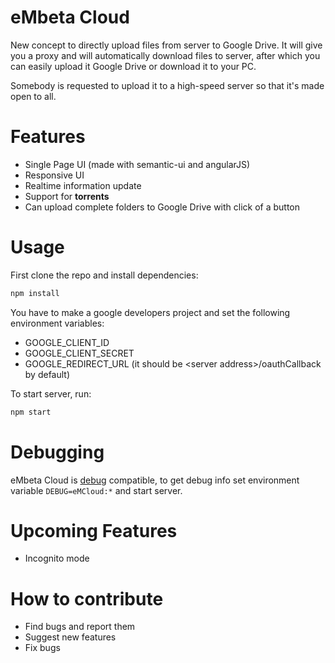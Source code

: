 # eMbeta Cloud
New concept to directly upload files from server to Google Drive.
It will give you a proxy and will automatically download files to server, after which you can easily upload it Google Drive or download it
to your PC.

Somebody is requested to upload it to a high-speed server so that it's made open to all.

# Features
- Single Page UI (made with semantic-ui and angularJS)
- Responsive UI
- Realtime information update
- Support for **torrents**
- Can upload complete folders to Google Drive with click of a button

# Usage
First clone the repo and install dependencies:
```js
npm install
```
You have to make a google developers project and set the following environment variables:
- GOOGLE_CLIENT_ID
- GOOGLE_CLIENT_SECRET
- GOOGLE_REDIRECT_URL (it should be &lt;server address&gt;/oauthCallback by default)

To start server, run:
```js
npm start
```
# Debugging
eMbeta Cloud is [debug](https://github.com/visionmedia/debug) compatible, to get debug info set environment variable `DEBUG=eMCloud:*`
and start server.

# Upcoming Features
- Incognito mode

# How to contribute
- Find bugs and report them
- Suggest new features
- Fix bugs